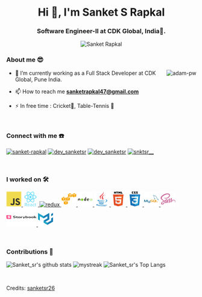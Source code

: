 <h1 align="center">Hi 👋, I'm Sanket S Rapkal</h1>
<h3 align="center">Software Engineer-II at CDK Global, India🌟.</h3>
<p align="center"> <img src="https://komarev.com/ghpvc/?username=sanketsr26&label=Profile%20views&color=orange&style=flat"
    alt="Sanket Rapkal" />
</p>

<h3 align="left">About me 😎</h3>
<p><img align="right" src="https://github.com/Adam-pw/Adam-pw/blob/main/animation_500_kxa883sd.gif" alt="adam-pw" /></p>

- 🌱 I’m currently working as a Full Stack Developer at CDK Global, Pune India.

- 📫 How to reach me **sanketrapkal47@gmail.com**

- ⚡ In free time : Cricket🏏, Table-Tennis 🏓

<br>

<h3 align="left">Connect with me ☎️</h3>
<p align="left">
  <a href="https:https://www.linkedin.com/in/sanket-rapkal/" target="_blank"><img align="center"
      src="https://raw.githubusercontent.com/rahuldkjain/github-profile-readme-generator/master/src/images/icons/Social/linked-in-alt.svg"
      alt="sanket-rapkal" height="30" width="40" /></a>
  <a href="https://stackoverflow.com/users/18292502/dev-sanketsr" target="_blank"><img align="center"
      src="https://github.com/rahuldkjain/github-profile-readme-generator/blob/master/src/images/icons/Social/stack-overflow.svg"
      alt="dev_sanketsr" height="30" width="40" /></a>
  <a href="https://www.hackerrank.com/dev_sanketsr" target="blank"><img align="center"
      src="https://github.com/rahuldkjain/github-profile-readme-generator/blob/master/src/images/icons/Social/hackerrank.svg"
      alt="dev_sanketsr" height="30" width="40" /></a>
  <a href="https://www.instagram.com/snktsr__/" target="blank"><img align="center"
      src="https://raw.githubusercontent.com/rahuldkjain/github-profile-readme-generator/master/src/images/icons/Social/instagram.svg"
      alt="snktsr__" height="30" width="40" /></a>
</p>

<br>

<h3 align="left">I worked on 🛠</h3>

<p align="left">
  <a href="https://developer.mozilla.org/en-US/docs/Web/JavaScript" target="_blank" rel="noreferrer">
    <img src="https://raw.githubusercontent.com/devicons/devicon/master/icons/javascript/javascript-original.svg" alt="javascript" width="40" height="40" />
  </a>
  <a href="https://reactjs.org/" target="_blank" rel="noreferrer">
    <img src="https://raw.githubusercontent.com/devicons/devicon/master/icons/react/react-original-wordmark.svg" alt="react" width="40" height="40" />
  </a>
  <a href="https://redux.js.org/" target="_blank" rel="noreferrer">
    <img src="https://github.com/rahuldkjain/github-profile-readme-generator/blob/master/src/images/icons/FrontendDevelopment/redux.svg" alt="redux" width="40" height="40" />
  </a>
  <a href="https://aws.amazon.com/" target="_blank" rel="noreferrer">
    <img src="https://github.com/devicons/devicon/blob/master/icons/amazonwebservices/amazonwebservices-original.svg" alt="aws" width="40" height="40" />
  </a>
  <a href="https://nodejs.org" target="_blank" rel="noreferrer">
    <img src="https://raw.githubusercontent.com/devicons/devicon/master/icons/nodejs/nodejs-original-wordmark.svg" alt="nodejs" width="40" height="40" />
  </a>
  <a href="https://www.java.com" target="_blank" rel="noreferrer">
    <img src="https://raw.githubusercontent.com/devicons/devicon/master/icons/java/java-original.svg" alt="java" width="40" height="40" />
  </a>
  <a href="https://www.w3.org/html/" target="_blank" rel="noreferrer">
    <img src="https://raw.githubusercontent.com/devicons/devicon/master/icons/html5/html5-original-wordmark.svg" alt="html5" width="40" height="40" />
  </a>
  <a href="https://www.w3schools.com/css/" target="_blank" rel="noreferrer">
    <img src="https://raw.githubusercontent.com/devicons/devicon/master/icons/css3/css3-original-wordmark.svg" alt="css3" width="40" height="40" />
  </a>
  <a href="https://www.mysql.com/" target="_blank" rel="noreferrer">
    <img src="https://raw.githubusercontent.com/devicons/devicon/master/icons/mysql/mysql-original-wordmark.svg" alt="mysql" width="40" height="40" />
  </a>
  <a href="https://sass-lang.com" target="_blank" rel="noreferrer">
    <img src="https://raw.githubusercontent.com/devicons/devicon/master/icons/sass/sass-original.svg" alt="sass" width="40" height="40" />
  </a>
  <a href="https://storybook.js.org/" target="_blank" rel="noreferrer">
    <img src="https://github.com/devicons/devicon/blob/master/icons/storybook/storybook-original-wordmark.svg" alt="javascript" width="80" height="50" />
  </a>
  <a href="https://v4.mui.com/" target="_blank" rel="noreferrer">
    <img src="https://github.com/devicons/devicon/blob/master/icons/materialui/materialui-original.svg" alt="material-ui" width="40" height="40" />
  </a>
</p>

<br>

<h3>Contributions 🏅</h3>

![Sanket_sr's github stats](https://github-readme-stats.vercel.app/api?username=sanketsr26&show_icons=true&theme=tokyonight)
<img src="https://github-readme-streak-stats.herokuapp.com/?user=sanketsr26&theme=tokyonight" alt="mystreak"/>
![Sanket_sr's Top Langs](https://github-readme-stats.vercel.app/api/top-langs/?username=sanketsr26&theme=tokyonight&layout=compact)

<br>

Credits: [sanketsr26](https://github.com/sanketsr26)
